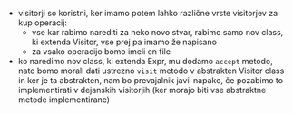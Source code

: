 - visitorji so koristni, ker imamo potem lahko različne vrste visitorjev za kup operacij:
	- vse kar rabimo narediti za neko novo stvar, rabimo samo nov class, ki extenda Visitor, vse prej pa imamo že napisano
	- za vsako operacijo bomo imeli en file
- ko naredimo nov class, ki extenda Expr, mu dodamo `accept` metodo, nato bomo morali dati ustrezno `visit` metodo v abstrakten Visitor class in ker je ta abstrakten, nam bo prevajalnik javil napako, če pozabimo to implementirati v dejanskih visitorjih (ker morajo biti vse abstraktne metode implementirane)